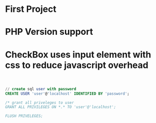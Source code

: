 # First Project
# PHP Version support

# CheckBox uses input element with css to reduce javascript overhead
# 

```sql

// create sql user with password
CREATE USER 'user'@'localhost' IDENTIFIED BY 'password';

/* grant all priveleges to user
GRANT ALL PRIVILEGES ON *.* TO 'user'@'localhost';

FLUSH PRIVELEGES;
```

